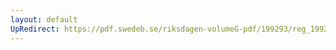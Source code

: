 ```yaml
---
layout: default
UpRedirect: https://pdf.swedeb.se/riksdagen-volumeG-pdf/199293/reg_199293/reg_199293_0103.pdf
---
```

